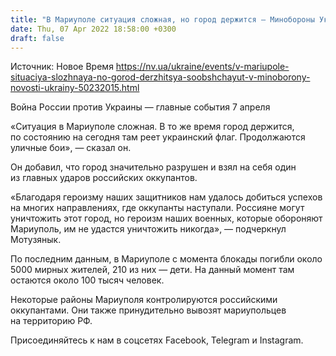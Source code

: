 ```yaml
---
title: "В Мариуполе ситуация сложная, но город держится — Минобороны Украины"
date: Thu, 07 Apr 2022 18:58:00 +0300
draft: false
---
```

Источник: Новое Время https://nv.ua/ukraine/events/v-mariupole-situaciya-slozhnaya-no-gorod-derzhitsya-soobshchayut-v-minoborony-novosti-ukrainy-50232015.html


Война России против Украины — главные события 7 апреля

«Ситуация в Мариуполе сложная. В то же время город держится, по состоянию на сегодня там реет украинский флаг. Продолжаются уличные бои», — сказал он.

Он добавил, что город значительно разрушен и взял на себя один из главных ударов российских оккупантов. 

«Благодаря героизму наших защитников нам удалось добиться успехов на многих направлениях, где оккупанты наступали. Россияне могут уничтожить этот город, но героизм наших военных, которые обороняют Мариуполь, им не удастся уничтожить никогда», — подчеркнул Мотузянык. 

По последним данным, в Мариуполе с момента блокады погибли около 5000 мирных жителей, 210 из них — дети. На данный момент там остаются около 100 тысяч человек.

Некоторые районы Мариуполя контролируются российскими оккупантами. Они также принудительно вывозят мариупольцев на территорию РФ.

Присоединяйтесь к нам в соцсетях Facebook, Telegram и Instagram.
